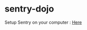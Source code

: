 # sentry-dojo

Setup Sentry on your computer : 
[Here](https://gist.github.com/denji/b801f19d95b7d7910982c22bb1478f96)

